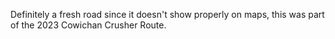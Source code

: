 Definitely a fresh road since it doesn't show properly on maps, this was part of the 2023 Cowichan Crusher Route.